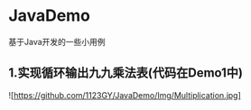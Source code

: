 # JavaDemo
基于Java开发的一些小用例
## 1.实现循环输出九九乘法表(代码在Demo1中)
![https://github.com/1123GY/JavaDemo/Img/Multiplication.jpg]
